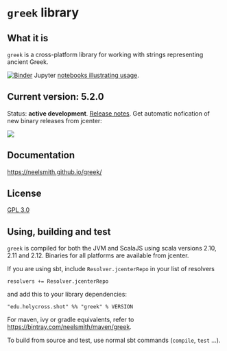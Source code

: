 # `greek` library



## What it is

`greek` is a cross-platform library for working with strings representing ancient Greek.

[![Binder](https://mybinder.org/badge_logo.svg)](https://mybinder.org/v2/gh/neelsmith/greek-ipynb/master) Jupyter [notebooks illustrating usage](https://mybinder.org/v2/gh/neelsmith/greek-ipynb/master).

## Current version: 5.2.0

Status:  **active development**. [Release notes](releases.md). Get automatic nofication of new binary releases from jcenter:

<a href='https://bintray.com/neelsmith/maven/greek?source=watch' alt='Get automatic notifications about new "greek" versions'><img src='https://www.bintray.com/docs/images/bintray_badge_color.png'></a>

## Documentation


<https://neelsmith.github.io/greek/>





## License

[GPL 3.0](http://www.opensource.org/licenses/gpl-3.0.html)


## Using, building and test

`greek` is compiled for both the JVM and ScalaJS using scala versions 2.10, 2.11 and 2.12.  Binaries for all platforms are available from jcenter.

If you are using sbt, include `Resolver.jcenterRepo` in your list of resolvers

    resolvers += Resolver.jcenterRepo

and add this to your library dependencies:

    "edu.holycross.shot" %% "greek" % VERSION

For maven, ivy or gradle equivalents, refer to <https://bintray.com/neelsmith/maven/greek>.

To build from source and test, use normal sbt commands (`compile`, `test` ...).
